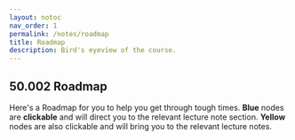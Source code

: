 ```yaml
---
layout: notoc
nav_order: 1
permalink: /notes/roadmap
title: Roadmap
description: Bird's eyeview of the course.  
---
```


## 50.002 Roadmap
Here's a Roadmap for you to help you get through tough times. **Blue** nodes are **clickable** and will direct you to the relevant lecture note section. **Yellow** nodes are also clickable and will bring you to the relevant lecture notes.  

<object type="image/svg+xml" data="{{ site.baseurl }}/assets/contentimage/roadmap.svg" style="width:100%;"></object>
